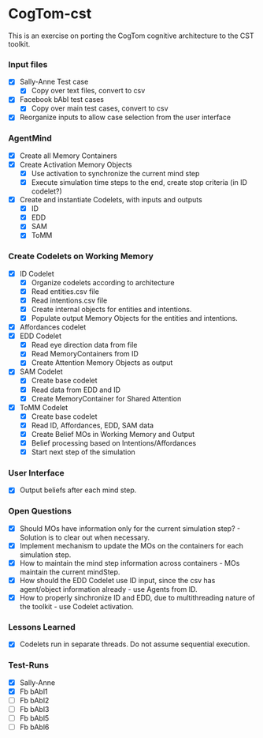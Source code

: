 # CogTom-cst
This is an exercise on porting the CogTom cognitive architecture to the CST toolkit.

### Input files
- [x] Sally-Anne Test case
  - [x] Copy over text files, convert to csv
- [x] Facebook bAbI test cases
  - [x] Copy over main test cases, convert to csv
- [x] Reorganize inputs to allow case selection from the user interface

### AgentMind
- [x] Create all Memory Containers
- [x] Create Activation Memory Objects
  - [x] Use activation to synchronize the current mind step 
  - [x] Execute simulation time steps to the end, create stop criteria (in ID codelet?)
- [x] Create and instantiate Codelets, with inputs and outputs
  - [x] ID
  - [x] EDD
  - [x] SAM
  - [x] ToMM

### Create Codelets on Working Memory
- [x] ID Codelet  
  - [x] Organize codelets according to architecture
  - [x] Read entities.csv file
  - [x] Read intentions.csv file
  - [x] Create internal objects for entities and intentions.
  - [x] Populate output Memory Objects for the entities and intentions.
- [x] Affordances codelet
- [x] EDD Codelet
  - [x] Read eye direction data from file
  - [x] Read MemoryContainers from ID
  - [x] Create Attention Memory Objects as output
- [x] SAM Codelet
  - [x] Create base codelet
  - [x] Read data from EDD and ID
  - [x] Create MemoryContainer for Shared Attention 
- [x] ToMM Codelet
  - [x] Create base codelet
  - [x] Read ID, Affordances, EDD, SAM data 
  - [x] Create Belief MOs in Working Memory and Output
  - [x] Belief processing based on Intentions/Affordances
  - [x] Start next step of the simulation

### User Interface
- [x] Output beliefs after each mind step.

### Open Questions
- [x] Should MOs have information only for the current simulation step? - Solution is to clear out when necessary.
- [x] Implement mechanism to update the MOs on the containers for each simulation step.
- [x] How to maintain the mind step information across containers - MOs maintain the current mindStep.
- [x] How should the EDD Codelet use ID input, since the csv has agent/object information already - use Agents from ID.
- [x] How to properly sinchronize ID and EDD, due to multithreading nature of the toolkit - use Codelet activation.

### Lessons Learned
- [x] Codelets run in separate threads. Do not assume sequential execution.

### Test-Runs
- [x] Sally-Anne
- [x] Fb bAbl1
- [ ] Fb bAbl2
- [ ] Fb bAbl3
- [ ] Fb bAbl5
- [ ] Fb bAbl6
